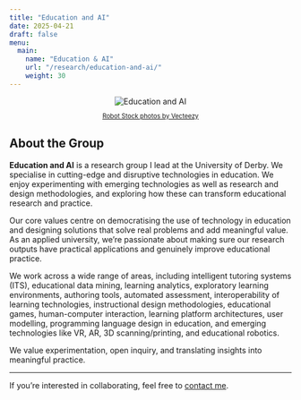 ```yaml
---
title: "Education and AI"
date: 2025-04-21
draft: false
menu:
  main:
    name: "Education & AI"
    url: "/research/education-and-ai/"
    weight: 30
---
```


<div style="text-align: center;">
  <img src="/img/education_and_ai.jpg" alt="Education and AI" style="max-width: 100%; height: auto;" />
  <p style="font-size: 0.8em;">
    <a href="https://www.vecteezy.com/free-photos/robot" target="_blank" rel="noopener noreferrer">Robot Stock photos by Vecteezy</a>
  </p>
</div>

## About the Group

**Education and AI** is a research group I lead at the University of Derby. We specialise in cutting-edge and disruptive technologies in education. We enjoy experimenting with emerging technologies as well as research and design methodologies, and exploring how these can transform educational research and practice.

Our core values centre on democratising the use of technology in education and designing solutions that solve real problems and add meaningful value. As an applied university, we’re passionate about making sure our research outputs have practical applications and genuinely improve educational practice.

We work across a wide range of areas, including intelligent tutoring systems (ITS), educational data mining, learning analytics, exploratory learning environments, authoring tools, automated assessment, interoperability of learning technologies, instructional design methodologies, educational games, human-computer interaction, learning platform architectures, user modelling, programming language design in education, and emerging technologies like VR, AR, 3D scanning/printing, and educational robotics.

We value experimentation, open inquiry, and translating insights into meaningful practice.

---

If you’re interested in collaborating, feel free to [contact me](/contact/).
